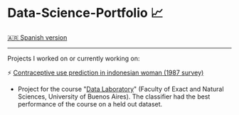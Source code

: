 # Data-Science-Portfolio :chart_with_upwards_trend:

[🇦🇷 Spanish version](https://github.com/GEJ1/Data-Science-Portfolio/blob/main/README_spanish.md) 

----------------

Projects I worked on or currently working on:

:zap: [Contraceptive use prediction in indonesian woman (1987 survey)](https://github.com/GEJ1/Data-Science-Portfolio/blob/main/TP2_anticoncepcion_Juantorena.ipynb)
  * Project for the course "[Data Laboratory](http://materias.df.uba.ar/lda2021c1/sample-page/)" (Faculty of Exact and Natural Sciences, University of Buenos Aires). The classifier had the best performance of the course on a held out dataset.
